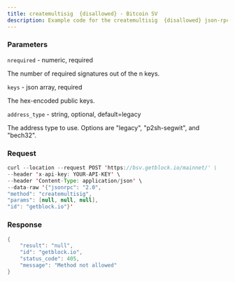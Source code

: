 ```yaml
---
title: createmultisig  {disallowed} - Bitcoin SV
description: Example code for the createmultisig  {disallowed} json-rpc method. Сomplete guide on how to use createmultisig  {disallowed} json-rpc in GetBlock.io Web3 documentation.
---
```


### Parameters


`nrequired` - numeric, required

The number of required signatures out of the n keys.

`keys` - json array, required

The hex-encoded public keys.

`address_type` - string, optional, default=legacy

The address type to use. Options are "legacy", "p2sh-segwit", and
"bech32".

### Request

``` java
curl --location --request POST 'https://bsv.getblock.io/mainnet/' \ 
--header 'x-api-key: YOUR-API-KEY' \ 
--header 'Content-Type: application/json' \ 
--data-raw '{"jsonrpc": "2.0",
"method": "createmultisig",
"params": [null, null, null],
"id": "getblock.io"}'
```

###  Response

``` java
{
    "result": "null",
    "id": "getblock.io",
    "status_code": 405,
    "message": "Method not allowed"
}
```

